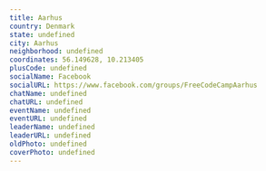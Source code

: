 ```yaml
---
title: Aarhus
country: Denmark
state: undefined
city: Aarhus
neighborhood: undefined
coordinates: 56.149628, 10.213405
plusCode: undefined
socialName: Facebook
socialURL: https://www.facebook.com/groups/FreeCodeCampAarhus
chatName: undefined
chatURL: undefined
eventName: undefined
eventURL: undefined
leaderName: undefined
leaderURL: undefined
oldPhoto: undefined
coverPhoto: undefined
---
```

